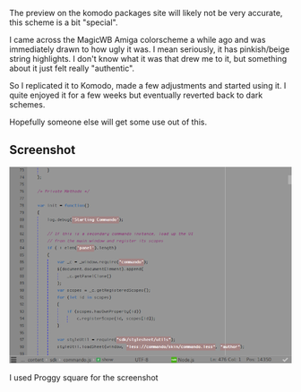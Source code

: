 The preview on the komodo packages site will likely not be very accurate, this scheme is a bit "special".

I came across the MagicWB Amiga colorscheme a while ago and was immediately drawn to how ugly it was. I mean seriously, it has pinkish/beige string highlights. I don't know what it was that drew me to it, but something about it just felt really "authentic".

So I replicated it to Komodo, made a few adjustments and started using it. I quite enjoyed it for a few weeks but eventually reverted back to dark schemes.

Hopefully someone else will get some use out of this.

## Screenshot

![Screenshot](screenshot.png)

I used Proggy square for the screenshot

